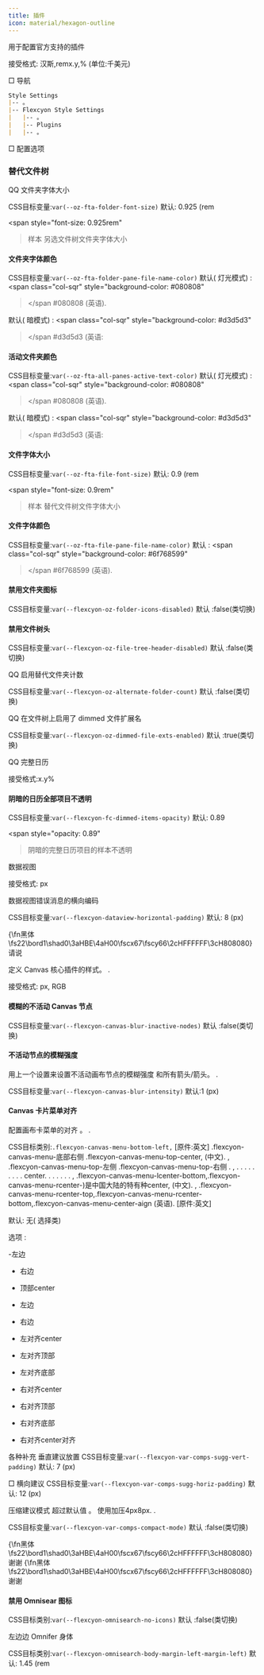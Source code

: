 ```yaml
---
title: 插件
icon: material/hexagon-outline
---
```


用于配置官方支持的插件

接受格式: 汉斯,remx.y,% (单位:千美元)

□ 导航

```md
Style Settings
|-- 。
|-- Flexcyon Style Settings
|   |-- 。
|   |-- Plugins
|   |-- 。
```

□ 配置选项

### 替代文件树

QQ 文件夹字体大小

CSS目标变量:`var(--oz-fta-folder-font-size)`
默认: 0.925 (rem

<span style="font-size: 0.925rem"
>样本 另选文件树文件夹字体大小</span>

#### 文件夹字体颜色

CSS目标变量:`var(--oz-fta-folder-pane-file-name-color)`
默认( 灯光模式) :
<span class="col-sqr" style="background-color: #080808"
></span
>#080808 (英语).

默认( 暗模式) :
<span class="col-sqr" style="background-color: #d3d5d3"
></span
>#d3d5d3 (英语:

#### 活动文件夹颜色

CSS目标变量:`var(--oz-fta-all-panes-active-text-color)`
默认( 灯光模式) :
<span class="col-sqr" style="background-color: #080808"
></span
>#080808 (英语).

默认( 暗模式) :
<span class="col-sqr" style="background-color: #d3d5d3"
></span
>#d3d5d3 (英语:

#### 文件字体大小

CSS目标变量:`var(--oz-fta-file-font-size)`
默认: 0.9 (rem

<span style="font-size: 0.9rem"
>样本 替代文件树文件字体大小</san>

#### 文件字体颜色

CSS目标变量:`var(--oz-fta-file-pane-file-name-color)`
默认 :
<span class="col-sqr" style="background-color: #6f768599"
></span
>#6f768599 (英语).

#### 禁用文件夹图标

CSS目标变量:`var(--flexcyon-oz-folder-icons-disabled)`
默认 :false(类切换)

#### 禁用文件树头

CSS目标变量:`var(--flexcyon-oz-file-tree-header-disabled)`
默认 :false(类切换)

QQ 启用替代文件夹计数

CSS目标变量:`var(--flexcyon-oz-alternate-folder-count)`
默认 :false(类切换)

QQ 在文件树上启用了 dimmed 文件扩展名

CSS目标变量:`var(--flexcyon-oz-dimmed-file-exts-enabled)`
默认 :true(类切换)

 

QQ 完整日历

接受格式:x.y%

#### 阴暗的日历全部项目不透明

CSS目标变量:`var(--flexcyon-fc-dimmed-items-opacity)`
默认: 0.89

<span style="opacity: 0.89"
>阴暗的完整日历项目的样本不透明</span>

 

数据视图

接受格式: px

数据视图错误消息的横向编码

CSS目标变量:`var(--flexcyon-dataview-horizontal-padding)`
默认: 8 (px)

 

{\fn黑体\fs22\bord1\shad0\3aHBE\4aH00\fscx67\fscy66\2cHFFFFFF\3cH808080}请说

定义 Canvas 核心插件的样式。
.

接受格式: px, RGB

#### 模糊的不活动 Canvas 节点

CSS目标变量:`var(--flexcyon-canvas-blur-inactive-nodes)`
默认 :false(类切换)

#### 不活动节点的模糊强度

用上一个设置来设置不活动画布节点的模糊强度
和所有箭头/箭头。
.

CSS目标变量:`var(--flexcyon-canvas-blur-intensity)`
默认:1 (px)

#### Canvas 卡片菜单对齐

配置画布卡菜单的对齐 。
.

CSS目标类别:`.flexcyon-canvas-menu-bottom-left,`
[原件:英文]
.flexcyon-canvas-menu-底部右侧 .flexcyon-canvas-menu-top-center, (中文).
,
.flexcyon-canvas-menu-top-左侧 .flexcyon-canvas-menu-top-右侧 .
,
. . . . . . . . . center. . . . . . .
,
.flexcyon-canvas-menu-lcenter-bottom,.flexcyon-canvas-menu-rcenter-)是中国大陆的特有种center, (中文).
,
.flexcyon-canvas-menu-rcenter-top,.flexcyon-canvas-menu-rcenter-bottom,.flexcyon-canvas-menu-center-aign (英语).
[原件:英文]

默认: 无( 选择类)

选项 :

-左边

- 右边

- 顶部center

- 左边

- 右边

- 左对齐center

- 左对齐顶部

- 左对齐底部

- 右对齐center

- 右对齐顶部

- 右对齐底部

- 右对齐center对齐

 

各种补充
垂直建议放置
CSS目标变量:`var(--flexcyon-var-comps-sugg-vert-padding)`
默认: 7 (px)

□ 横向建议
CSS目标变量:`var(--flexcyon-var-comps-sugg-horiz-padding)`
默认: 12 (px)

压缩建议模式
超过默认值 。 使用加压4px8px.
.

CSS目标变量:`var(--flexcyon-var-comps-compact-mode)`
默认 :false(类切换)

 
{\fn黑体\fs22\bord1\shad0\3aHBE\4aH00\fscx67\fscy66\2cHFFFFFF\3cH808080}谢谢 {\fn黑体\fs22\bord1\shad0\3aHBE\4aH00\fscx67\fscy66\2cHFFFFFF\3cH808080}谢谢

#### 禁用 Omnisear 图标

CSS目标类别:`var(--flexcyon-omnisearch-no-icons)`
默认 :false(类切换)

左边边 Omnifer 身体

CSS目标类别:`var(--flexcyon-omnisearch-body-margin-left-margin-left)`
默认: 1.45 (rem
